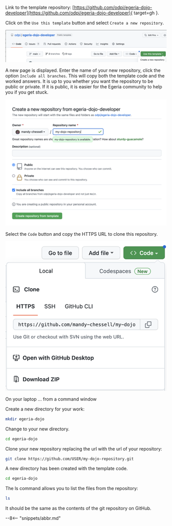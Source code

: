 <!-- SPDX-License-Identifier: CC-BY-4.0 -->
<!-- Copyright Contributors to the Egeria project. -->

Link to the template repository: [https://github.com/odpi/egeria-dojo-developer](https://github.com/odpi/egeria-dojo-developer){ target=gh }.

Click on the `Use this template` button and select `Create a new repository`.

![Request new repository](create-repo-from-template-1.png)

A new page is displayed.  Enter the name of your new repository, click the option `Include all branches`.  This will copy both the template code and the worked answers.  It is up to you whether you want the repository to be public or private.  If it is public, it is easier for the Egeria community to help you if you get stuck.

![Name new repository](create-repo-from-template-2.png)

Select the `Code` button and copy the HTTPS URL to clone this repository.

![Get URL of new repository](create-repo-from-template-3.png)

On your laptop ... from a command window 

Create a new directory for your work:

```bash
mkdir egeria-dojo
```
Change to your new directory.

```bash
cd egeria-dojo
```

Clone your new repository replacing the url with the url of your repository:

```bash
git clone https://github.com/USER/my-dojo-repository.git
```

A new directory has been created with the template code.

```bash
cd egeria-dojo
```

The ls command allows you to list the files from the repository:

```bash
ls
```

It should be the same as the contents of the git repository on GitHub.

--8<-- "snippets/abbr.md"





